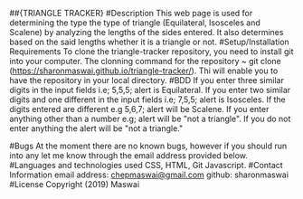 ##{TRIANGLE TRACKER}
#Description
This web page is used for determining the type the type of triangle (Equilateral, Isosceles and Scalene) by analyzing the lengths of the sides entered. It also determines based on the said lengths whether it is a triangle or not.
#Setup/Installation Requirements
To clone the triangle-tracker repository, you need to install git into your computer.
The clonning command for the repository ~ git clone (https://sharonmaswai.github.io/triangle-tracker/). Thi will enable you to have the repository in your local directory.
#BDD
If you enter three similar digits in the input fields i.e; 5,5,5; alert is Equilateral.
If you enter two similar digits and one different in the input fields i.e; 7,5,5; alert is Isosceles.
If the digits entered are different e.g 5,6,7; alert will be Scalene.
If you enter anything other than a number e.g; alert will be "not a triangle".
If you do not enter anything the alert will be "not a triangle."

#Bugs
At the moment there are no known bugs, however if you should run into any let me know through the email address provided below.
#Languages and technologies used
CSS, HTML, Git Javascript.
#Contact Information
email address: chepmaswai@gmail.com
github: sharonmaswai
#License
 Copyright (2019) Maswai
